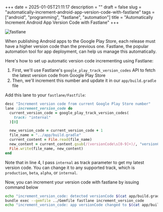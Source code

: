 +++
date = 2025-01-05T21:11:17
description = ""
draft = false
slug = "automatically-increment-android-app-version-code-with-fastlane"
tags = ["android", "programming", "fastlane", "automation"]
title = "Automatically Increment Android App Version Code with Fastlane"
+++

![fastlane](/images/fastlane.png)

When publishing Android apps to the Google Play Store, each release must have a higher version code than the previous one. Fastlane, the popular automation tool for app deployment, can help us manage this automatically.

Here's how to set up automatic version code incrementing using Fastlane:

1. First, we'll use Fastlane's `google_play_track_version_codes` API to fetch the latest version code from Google Play Store
2. Then, we'll increment this number and update it in our `app/build.gradle` file

Add this lane to your `fastlane/Fastfile`:

```ruby
desc "Increment version code from current Google Play Store number"
lane :increment_version_code do
  current_version_code = google_play_track_version_codes(
    track: "internal"
  )[0]

  new_version_code = current_version_code + 1
  file_name = "../app/build.gradle"
  current_content = File.read(file_name)
  new_content = current_content.gsub(/(versionCode\s[0-9]+)/, "versionCode #{new_version_code}")
  File.write(file_name, new_content)
end
```

Note that in line 4, I pass `internal` as track parameter to get my latest version code. You can change it to any supported track, which is `production`, `beta`, `alpha`, or `internal`.

Now, you can increment your version code with fastlane by issuing command below

```bash
echo "increment_version_code: detected versionCode $(cat app/build.gradle | grep -E "versionCode\s[0-9]+")"
bundle exec --gemfile ../Gemfile fastlane increment_version_code
echo "increment_version_code: app versionCode changed to $(cat app/build.gradle | grep -E "versionCode\s[0-9]+")"
```
